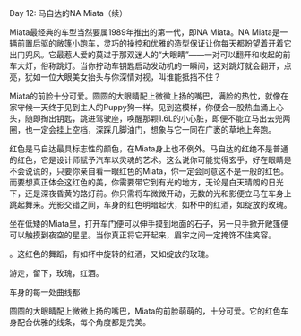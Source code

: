 Day 12: 马自达的NA Miata（续）

Miata最经典的车型当然要属1989年推出的第一代，即NA Miata。NA Miata是一辆前置后驱的敞篷小跑车，灵巧的操控和优雅的造型保证让你每天都盼望着开着它出门兜风。它最惹人爱的莫过于那双迷人的“大眼睛”——一对可以翻开和收起的前车大灯，俗称跳灯。当你拧动车钥匙启动发动机的一瞬间，这对跳灯就会翻开，点亮，犹如一位大眼美女抬头与你深情对视，叫谁能抵挡不住？

Miata的前脸十分可爱。圆圆的大眼睛配上微微上扬的嘴巴，满脸的热忱，就像在家守候一天终于见到主人的Puppy狗一样。见到这模样，你便会一股热血涌上心头，随即掏出钥匙，跳进驾驶座，唤醒那颗1.6L的小心脏，即便不能立马出去兜两圈，也一定会挂上空档，深踩几脚油门，想象与它一同在广袤的草地上奔跑。

红色是马自达最具标志性的颜色，在Miata身上也不例外。马自达的红绝不是普通的红色，它是设计师赋予汽车以灵魂的艺术。这么说你可能觉得玄乎，好在眼睛是不会说谎的，只要你亲自看一眼红色的Miata，你一定会同意这不是一般的红色。而要想真正体会这红色的美，你需要带它到有光的地方，无论是白天晴朗的日光下，还是深夜昏黄的路灯前。你只需将车微微开动，无数的光和影便立马在车身上跳起舞来。光影交错之间，车身的红色明暗起伏，如杯中的红酒，如绽放的玫瑰。

坐在低矮的Miata里，打开车门便可以伸手摸到地面的石子，另一只手掀开敞篷便可以触摸到夜空的星星。当你真正将它开起来，眉宇之间一定掩饰不住笑容。



。这红色的舞蹈，有如杯中旋转的红酒，又如绽放的玫瑰。



游走，留下，玫瑰，红酒。

车身的每一处曲线都



圆圆的大眼睛配上微微上扬的嘴巴，Miata的前脸萌萌的，十分可爱。它的红色车身配合优雅的线条，每个角度都是完美。